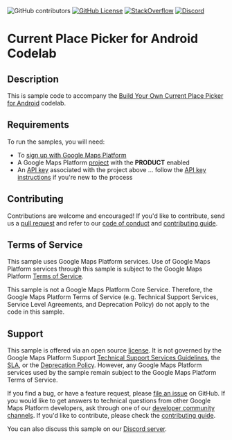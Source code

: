 ![GitHub contributors](https://img.shields.io/github/contributors/googlemaps-samples/codelab-places-current-place-android?color=green)
[![GitHub License](https://img.shields.io/github/license/googlemaps-samples/codelab-places-current-place-android?color=blue)][license]
[![StackOverflow](https://img.shields.io/stackexchange/stackoverflow/t/google-maps?color=orange&label=google-maps&logo=stackoverflow)](https://stackoverflow.com/questions/tagged/google-maps)
[![Discord](https://img.shields.io/discord/676948200904589322?color=6A7EC2&logo=discord&logoColor=ffffff)][Discord server]

# Current Place Picker for Android Codelab

## Description

This is sample code to accompany the [Build Your Own Current Place Picker for Android][codelab] codelab.

## Requirements

To run the samples, you will need:

- To [sign up with Google Maps Platform]
- A Google Maps Platform [project] with the **PRODUCT** enabled
- An [API key] associated with the project above ... follow the [API key instructions] if you're new to the process

## Contributing

Contributions are welcome and encouraged! If you'd like to contribute, send us a [pull request] and refer to our [code of conduct] and [contributing guide].

## Terms of Service

This sample uses Google Maps Platform services. Use of Google Maps Platform services through this sample is subject to the Google Maps Platform [Terms of Service].

This sample is not a Google Maps Platform Core Service. Therefore, the Google Maps Platform Terms of Service (e.g. Technical Support Services, Service Level Agreements, and Deprecation Policy) do not apply to the code in this sample.

## Support

This sample is offered via an open source [license]. It is not governed by the Google Maps Platform Support [Technical Support Services Guidelines], the [SLA], or the [Deprecation Policy]. However, any Google Maps Platform services used by the sample remain subject to the Google Maps Platform Terms of Service.

If you find a bug, or have a feature request, please [file an issue] on GitHub. If you would like to get answers to technical questions from other Google Maps Platform developers, ask through one of our [developer community channels]. If you'd like to contribute, please check the [contributing guide].

You can also discuss this sample on our [Discord server].

[codelab]: https://codelabs.developers.google.com/codelabs/location-places-android
[PRODUCT]: https://developers.google.com/maps/documentation/PRODUCT
[API key]: https://developers.google.com/maps/documentation/PRODUCT/get-api-key
[API key instructions]: https://developers.google.com/maps/documentation/PRODUCT/config#step_3_add_your_api_key_to_the_project

[code of conduct]: ?tab=coc-ov-file#readme
[contributing guide]: CONTRIBUTING.md
[Deprecation Policy]: https://cloud.google.com/maps-platform/terms
[developer community channels]: https://developers.google.com/maps/developer-community
[Discord server]: https://discord.gg/hYsWbmk
[file an issue]: https://github.com/googlemaps-samples/codelab-places-current-place-android/issues/new/choose
[license]: LICENSE
[pull request]: https://github.com/googlemaps-samples/codelab-places-current-place-android/compare
[project]: https://developers.google.com/maps/documentation/PRODUCT/cloud-setup#enabling-apis
[Sign up with Google Maps Platform]: https://console.cloud.google.com/google/maps-apis/start
[SLA]: https://cloud.google.com/maps-platform/terms/sla
[Technical Support Services Guidelines]: https://cloud.google.com/maps-platform/terms/tssg
[Terms of Service]: https://cloud.google.com/maps-platform/terms
